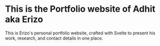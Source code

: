 # This is the Portfolio website of Adhit  aka Erizo

This is Erizo's personal portfolio website, crafted with Svelte to present his work, research, and contact details in one place.
